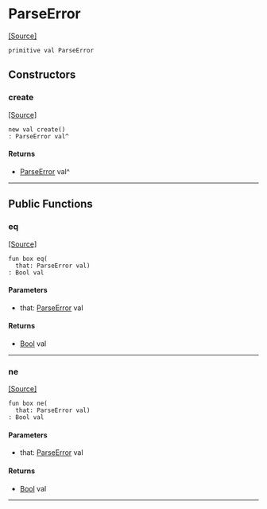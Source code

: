 # ParseError
<span class="source-link">[[Source]](src/http/http_parser.md#L32)</span>
```pony
primitive val ParseError
```

## Constructors

### create
<span class="source-link">[[Source]](src/http/http_parser.md#L32)</span>


```pony
new val create()
: ParseError val^
```

#### Returns

* [ParseError](http-ParseError.md) val^

---

## Public Functions

### eq
<span class="source-link">[[Source]](src/http/http_parser.md#L34)</span>


```pony
fun box eq(
  that: ParseError val)
: Bool val
```
#### Parameters

*   that: [ParseError](http-ParseError.md) val

#### Returns

* [Bool](builtin-Bool.md) val

---

### ne
<span class="source-link">[[Source]](src/http/http_parser.md#L34)</span>


```pony
fun box ne(
  that: ParseError val)
: Bool val
```
#### Parameters

*   that: [ParseError](http-ParseError.md) val

#### Returns

* [Bool](builtin-Bool.md) val

---

